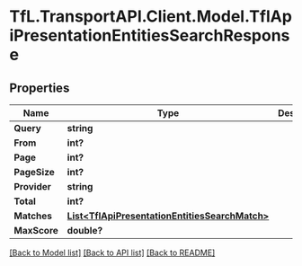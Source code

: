 # TfL.TransportAPI.Client.Model.TflApiPresentationEntitiesSearchResponse
## Properties

Name | Type | Description | Notes
------------ | ------------- | ------------- | -------------
**Query** | **string** |  | [optional] 
**From** | **int?** |  | [optional] 
**Page** | **int?** |  | [optional] 
**PageSize** | **int?** |  | [optional] 
**Provider** | **string** |  | [optional] 
**Total** | **int?** |  | [optional] 
**Matches** | [**List&lt;TflApiPresentationEntitiesSearchMatch&gt;**](TflApiPresentationEntitiesSearchMatch.md) |  | [optional] 
**MaxScore** | **double?** |  | [optional] 

[[Back to Model list]](../../TfL.TransportAPI.Client/docs/README.md#documentation-for-models) [[Back to API list]](../../TfL.TransportAPI.Client/docs/README.md#documentation-for-api-endpoints) [[Back to README]](../../TfL.TransportAPI.Client/docs/README.md)

